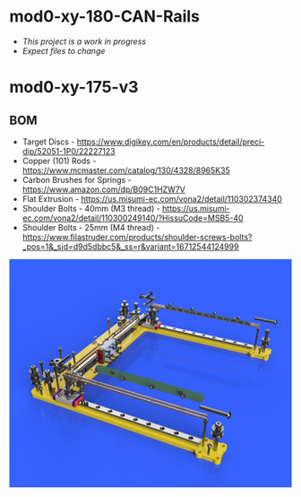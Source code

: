 # mod0-xy-180-CAN-Rails

- *This project is a work in progress*
- *Expect files to change*

# mod0-xy-175-v3

## BOM

- Target Discs - https://www.digikey.com/en/products/detail/preci-dip/52051-1P0/22227123
- Copper (101) Rods - https://www.mcmaster.com/catalog/130/4328/8965K35
- Carbon Brushes for Springs - https://www.amazon.com/dp/B09C1HZW7V
- Flat Extrusion - https://us.misumi-ec.com/vona2/detail/110302374340
- Shoulder Bolts - 40mm (M3 thread) - https://us.misumi-ec.com/vona2/detail/110300249140/?HissuCode=MSB5-40
- Shoulder Bolts - 25mm (M4 thread) - https://www.filastruder.com/products/shoulder-screws-bolts?_pos=1&_sid=d9d5dbbc5&_ss=r&variant=16712544124999

![](mod0-xy-180-can-rails.png)